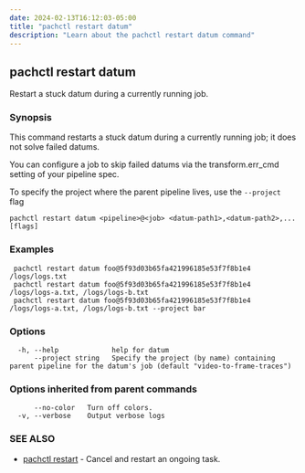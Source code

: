 ```yaml
---
date: 2024-02-13T16:12:03-05:00
title: "pachctl restart datum"
description: "Learn about the pachctl restart datum command"
---
```


## pachctl restart datum

Restart a stuck datum during a currently running job.

### Synopsis

This command restarts a stuck datum during a currently running job; it does not solve failed datums. 
 
You can configure a job to skip failed datums via the transform.err_cmd setting of your pipeline spec. 
 
 To specify the project where the parent pipeline lives, use the `--project` flag 


```
pachctl restart datum <pipeline>@<job> <datum-path1>,<datum-path2>,... [flags]
```

### Examples

```
 pachctl restart datum foo@5f93d03b65fa421996185e53f7f8b1e4 /logs/logs.txt 
 pachctl restart datum foo@5f93d03b65fa421996185e53f7f8b1e4 /logs/logs-a.txt, /logs/logs-b.txt 
 pachctl restart datum foo@5f93d03b65fa421996185e53f7f8b1e4 /logs/logs-a.txt, /logs/logs-b.txt --project bar 
```

### Options

```
  -h, --help             help for datum
      --project string   Specify the project (by name) containing parent pipeline for the datum's job (default "video-to-frame-traces")
```

### Options inherited from parent commands

```
      --no-color   Turn off colors.
  -v, --verbose    Output verbose logs
```

### SEE ALSO

* [pachctl restart](../pachctl_restart)	 - Cancel and restart an ongoing task.

